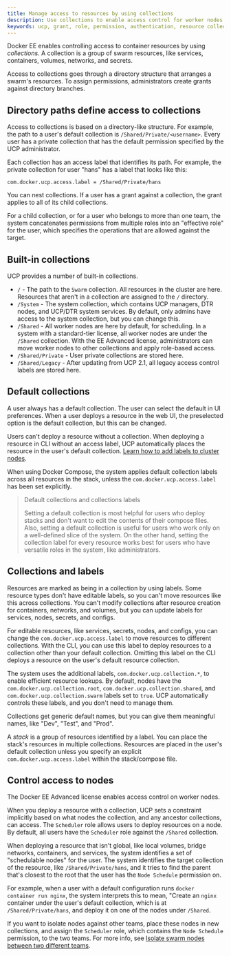 ```yaml
---
title: Manage access to resources by using collections
description: Use collections to enable access control for worker nodes and container resources. 
keywords: ucp, grant, role, permission, authentication, resource collection
---
```


Docker EE enables controlling access to container resources by using
*collections*. A collection is a group of swarm resources,
like services, containers, volumes, networks, and secrets.

Access to collections goes through a directory structure that arranges a
swarm's resources. To assign permissions, administrators create grants
against directory branches.

## Directory paths define access to collections

Access to collections is based on a directory-like structure.
For example, the path to a user's default collection is
`/Shared/Private/<username>`. Every user has a private collection that
has the default permission specified by the UCP administrator. 

Each collection has an access label that identifies its path. 
For example, the private collection for user "hans" has a label that looks
like this: 

```
com.docker.ucp.access.label = /Shared/Private/hans
```

You can nest collections. If a user has a grant against a collection,
the grant applies to all of its child collections.

For a child collection, or for a user who belongs to more than one team,
the system concatenates permissions from multiple roles into an
"effective role" for the user, which specifies the operations that are
allowed against the target.

## Built-in collections

UCP provides a number of built-in collections.

-  `/` - The path to the `Swarm` collection. All resources in the
   cluster are here. Resources that aren't in a collection are assigned
   to the `/` directory.
-  `/System` - The system collection, which contains UCP managers, DTR nodes,
   and UCP/DTR system services. By default, only admins have access to the 
   system collection, but you can change this.
-  `/Shared` - All worker nodes are here by default, for scheduling.
   In a system with a standard-tier license, all worker nodes are under
   the `/Shared` collection. With the EE Advanced license, administrators
   can move worker nodes to other collections and apply role-based access.  
-  `/Shared/Private` - User private collections are stored here.
-  `/Shared/Legacy` - After updating from UCP 2.1, all legacy access control
   labels are stored here.

## Default collections

A user always has a default collection. The user can select the default
in UI preferences. When a user deploys a resource in the web UI, the
preselected option is the default collection, but this can be changed.

Users can't deploy a resource without a collection.  When deploying a
resource in CLI without an access label, UCP automatically places the
resource in the user's default collection.
[Learn how to add labels to cluster nodes](../configure/add-labels-to-cluster-nodes/).

When using Docker Compose, the system applies default collection labels
across all resources in the stack, unless the `com.docker.ucp.access.label`
has been set explicitly.

> Default collections and collections labels
> 
> Setting a default collection is most helpful for users who deploy stacks
> and don't want to edit the contents of their compose files. Also, setting
> a default collection is useful for users who work only on a well-defined
> slice of the system. On the other hand, setting the collection label for
> every resource works best for users who have versatile roles in the system,
> like administrators.

## Collections and labels

Resources are marked as being in a collection by using labels.
Some resource types don't have editable labels, so you can't move resources
like this across collections. You can't modify collections after
resource creation for containers, networks, and volumes, but you can
update labels for services, nodes, secrets, and configs. 

For editable resources, like services, secrets, nodes, and configs,
you can change the `com.docker.ucp.access.label` to move resources to
different collections. With the CLI, you can use this label to deploy
resources to a collection other than your default collection. Omitting this
label on the CLI deploys a resource on the user's default resource collection.

The system uses the additional labels, `com.docker.ucp.collection.*`, to enable
efficient resource lookups. By default, nodes have the
`com.docker.ucp.collection.root`, `com.docker.ucp.collection.shared`, and
`com.docker.ucp.collection.swarm` labels set to `true`. UCP automatically 
controls these labels, and you don't need to manage them.

Collections get generic default names, but you can give them meaningful names,
like "Dev", "Test", and "Prod".

A *stack* is a group of resources identified by a label. You can place the
stack's resources in multiple collections. Resources are placed in the user's
default collection unless you specify an explicit `com.docker.ucp.access.label`
within the stack/compose file.

## Control access to nodes

The Docker EE Advanced license enables access control on worker nodes.

When you deploy a resource with a collection, UCP sets a constraint implicitly
based on what nodes the collection, and any ancestor collections, can access. 
The `Scheduler` role allows users to deploy resources on a node.
By default, all users have the `Scheduler` role against the `/Shared`
collection.

When deploying a resource that isn't global, like local volumes, bridge
networks, containers, and services, the system identifies a set of
"schedulable nodes" for the user. The system identifies the target collection
of the resource, like `/Shared/Private/hans`, and it tries to find the parent
that's closest to the root that the user has the `Node Schedule` permission on.

For example, when a user with a default configuration runs `docker container run nginx`,
the system interprets this to mean, "Create an `nginx` container under the
user's default collection, which is at `/Shared/Private/hans`, and deploy it
on one of the nodes under `/Shared`.

If you want to isolate nodes against other teams, place these nodes in
new collections, and assign the `Scheduler` role, which contains the
`Node Schedule` permission, to the two teams. For more info, see
[Isolate swarm nodes between two different teams](isolate-nodes-between-teams.md).